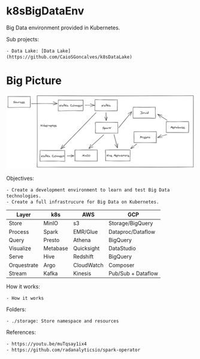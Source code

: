 # k8sBigDataEnv
Big Data environment provided in Kubernetes.


Sub projects:

    - Data Lake: [Data Lake](https://github.com/CaioSGoncalves/k8sDataLake)


# Big Picture

<p align="center"> 
<img src="diagrams/flow.png">
</p>


Objectives:

    - Create a development environment to learn and test Big Data technologies.
    - Create a full infrastrucure for Big Data on Kubernetes.


| Layer       | k8s      | AWS        | GCP                |
|-------------|----------|------------|--------------------|
| Store       | MinIO    | s3         | Storage/BigQuery   |
| Process     | Spark    | EMR/Glue   | Dataproc/Dataflow  |
| Query       | Presto   | Athena     | BigQuery           |
| Visualize   | Metabase | Quicksight | DataStudio         |
| Serve       | Hive     | Redshift   | BigQuery           |
| Orquestrate | Argo     | CloudWatch | Composer           |
| Stream      | Kafka    | Kinesis    | Pub/Sub + Dataflow |


How it works:

    - How it works
    

Folders:

    - ./storage: Store namespace and resources


References:

    - https://youtu.be/muTqsay1ix4
    - https://github.com/radanalyticsio/spark-operator


